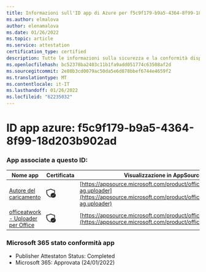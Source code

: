 ```yaml
---
title: Informazioni sull'ID app di Azure per f5c9f179-b9a5-4364-8f99-18d203b902ad
ms.author: elmalova
author: elenamalova
ms.date: 01/26/2022
ms.topic: article
ms.service: attestation
certification_type: certified
description: Tutte le informazioni sulla sicurezza e la conformità disponibili per f5c9f179-b9a5-4364-8f99-18d203b902ad.
ms.openlocfilehash: bc52378ba2403c11b1fa9add051774c63508af2d
ms.sourcegitcommit: 2e80b3cd0079ac50da5e6d878bbef6744e4659f2
ms.translationtype: MT
ms.contentlocale: it-IT
ms.lasthandoff: 01/26/2022
ms.locfileid: "62235032"
---
```

# <a name="azure-app-id-f5c9f179-b9a5-4364-8f99-18d203b902ad"></a>ID app azure: f5c9f179-b9a5-4364-8f99-18d203b902ad


### <a name="apps-associated-with-this-id"></a>App associate a questo ID:
| **Nome app** | **Certificata** | **Visualizzazione in AppSource** |
|--------------|---------------|-----------------------|
| [Autore del caricamento](https://docs.microsoft.com/microsoft-365-app-certification/forward/officeatwork-ag.uploader) | <img alt="Certified application badge" src="../media/certified-badge.png" height="25" width="25" /> | [https://appsource.microsoft.com/product/office/officeatwork-ag.uploader](https://appsource.microsoft.com/product/office/officeatwork-ag.uploader) |
| [officeatwork - Uploader per Office](https://docs.microsoft.com/microsoft-365-app-certification/forward/WA104381430) | <img alt="Certified application badge" src="../media/certified-badge.png" height="25" width="25" /> | [https://appsource.microsoft.com/product/office/WA104381430](https://appsource.microsoft.com/product/office/WA104381430) |

### <a name="microsoft-365-app-compliance-status"></a>Microsoft 365 stato conformità app
- Publisher Attestaton Status: Completed
- Microsoft 365: Approvata (24/01/2022)
